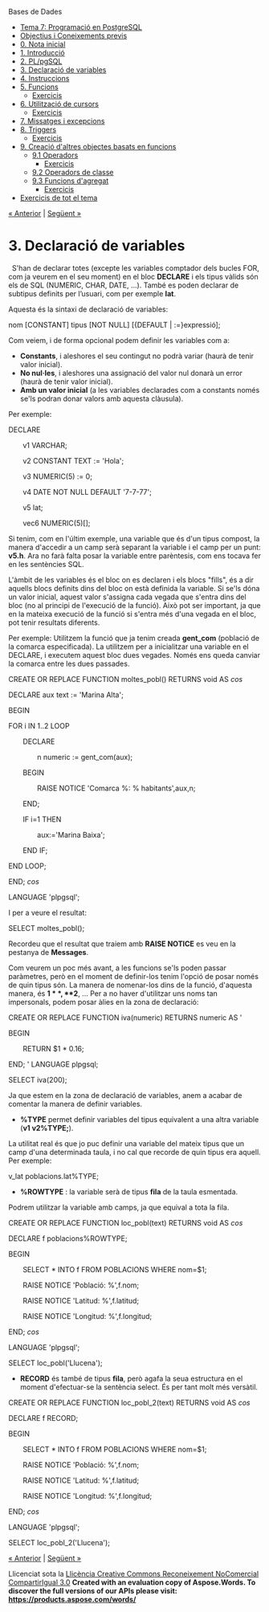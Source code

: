 Bases de Dades

- [Tema 7: Programació en PostgreSQL](index.md)
- [Objectius i Coneixements previs](objectius_i_coneixements_previs.md)
- [0. Nota inicial](0_nota_inicial.md)
- [1. Introducció](1_introducci.md)
- [2. PL/pgSQL](2_plpgsql.md)
- [3. Declaració de variables](3_declaraci_de_variables.md)
- [4. Instruccions](4_instruccions.md)
- [5. Funcions](5_funcions.md) 
  - [Exercicis](exercicis.md)
- [6. Utilització de cursors](6_utilitzaci_de_cursors.md) 
  - [Exercicis](exercicis0.md)
- [7. Missatges i excepcions](7_missatges_i_excepcions.md)
- [8. Triggers](8_triggers.md) 
  - [Exercicis](exercicis1.md)
- [9. Creació d'altres objectes basats en funcions](9_creaci_daltres_objectes_basats_en_funcions.md) 
  - [9.1 Operadors](91_operadors.md) 
    - [Exercicis](exercicis2.md)
  - [9.2 Operadors de classe](92_operadors_de_classe.md)
  - [9.3 Funcions d'agregat](93_funcions_dagregat.md) 
    - [Exercicis](exercicis3.md)
- [Exercicis de tot el tema](exercicis_de_tot_el_tema.md)

[« Anterior](2_plpgsql.md) | [Següent »](4_instruccions.md)
# <a name="main"></a>**3. Declaració de variables**
` `S'han de declarar totes (excepte les variables comptador dels bucles FOR, com ja veurem en el seu moment) en el bloc **DECLARE** i els tipus vàlids són els de SQL (NUMERIC, CHAR, DATE, ...). També es poden declarar de subtipus definits per l’usuari, com per exemple **lat**.

Aquesta és la sintaxi de declaració de variables:

nom [CONSTANT] tipus [NOT NULL] [{DEFAULT | :=}expressió];

Com veiem, i de forma opcional podem definir les variables com a:

- **Constants**, i aleshores el seu contingut no podrà variar (haurà de tenir valor inicial).
- **No nul·les**, i aleshores una assignació del valor nul donarà un error (haurà de tenir valor inicial).
- **Amb un valor inicial** (a les variables declarades com a constants només se'ls podran donar valors amb aquesta clàusula).

Per exemple:

DECLARE

`    `v1 VARCHAR;

`    `v2 CONSTANT TEXT := 'Hola';

`    `v3 NUMERIC(5) := 0;

`    `v4 DATE NOT NULL DEFAULT '7-7-77';

`    `v5 lat;

`    `vec6 NUMERIC(5)[];

Si tenim, com en l'últim exemple, una variable que és d'un tipus compost, la manera d'accedir a un camp serà separant la variable i el camp per un punt: **v5.h**. Ara no farà falta posar la variable entre parèntesis, com ens tocava fer en les sentències SQL.

L'àmbit de les variables és el bloc on es declaren i els blocs "fills", és a dir aquells blocs definits dins del bloc on està definida la variable. Si se'ls dóna un valor inicial, aquest valor s'assigna cada vegada que s'entra dins del bloc (no al principi de l'execució de la funció). Això pot ser important, ja que en la mateixa execució de la funció si s'entra més d'una vegada en el bloc, pot tenir resultats diferents.

Per exemple: Utilitzem la funció que ja tenim creada **gent\_com** (població de la comarca especificada). La utilitzem per a inicialitzar una variable en el DECLARE, i executem aquest bloc dues vegades. Només ens queda canviar la comarca entre les dues passades.

CREATE OR REPLACE FUNCTION moltes\_pobl() RETURNS void AS $cos$

DECLARE aux text := 'Marina Alta';

BEGIN

FOR i IN 1..2 LOOP

`    `DECLARE

`        `n numeric := gent\_com(aux);

`    `BEGIN

`        `RAISE NOTICE 'Comarca %: % habitants',aux,n;

`    `END;

`    `IF i=1 THEN

`        `aux:='Marina Baixa';

`    `END IF;

END LOOP;

END; $cos$

LANGUAGE 'plpgsql';

I per a veure el resultat:

SELECT moltes\_pobl();

Recordeu que el resultat que traiem amb **RAISE NOTICE** es veu en la pestanya de **Messages**.

Com veurem un poc més avant, a les funcions se'ls poden passar paràmetres, però en el moment de definir-los tenim l'opció de posar només de quin tipus són. La manera de nomenar-los dins de la funció, d'aquesta manera, és **$1**, **$2**, ... Per a no haver d'utilitzar uns noms tan impersonals, podem posar àlies en la zona de declaració:

CREATE OR REPLACE FUNCTION iva(numeric) RETURNS numeric AS '

BEGIN

`    `RETURN $1 \* 0.16;

END; ' LANGUAGE plpgsql;

SELECT iva(200);

Ja que estem en la zona de declaració de variables, anem a acabar de comentar la manera de definir variables.

- **%TYPE** permet definir variables del tipus equivalent a una altra variable (**v1 v2%TYPE;**).

La utilitat real és que jo puc definir una variable del mateix tipus que un camp d'una determinada taula, i no cal que recorde de quin tipus era aquell. Per exemple:

v\_lat poblacions.lat%TYPE;

- **%ROWTYPE** : la variable serà de tipus **fila** de la taula esmentada.

Podrem utilitzar la variable amb camps, ja que equival a tota la fila.

CREATE OR REPLACE FUNCTION loc\_pobl(text) RETURNS void AS $cos$

DECLARE f poblacions%ROWTYPE;

BEGIN

`    `SELECT \* INTO f FROM POBLACIONS WHERE nom=$1;

`    `RAISE NOTICE 'Població: %',f.nom;

`    `RAISE NOTICE 'Latitud: %',f.latitud;

`    `RAISE NOTICE 'Longitud: %',f.longitud;

END; $cos$

LANGUAGE 'plpgsql';

SELECT loc\_pobl('Llucena');

- **RECORD** és també de tipus **fila**, però agafa la seua estructura en el moment d'efectuar-se la sentència select. És per tant molt més versàtil.

CREATE OR REPLACE FUNCTION loc\_pobl\_2(text) RETURNS void AS $cos$

DECLARE f RECORD;

BEGIN

`    `SELECT \* INTO f FROM POBLACIONS WHERE nom=$1;

`    `RAISE NOTICE 'Població: %',f.nom;

`    `RAISE NOTICE 'Latitud: %',f.latitud;

`    `RAISE NOTICE 'Longitud: %',f.longitud;

END; $cos$

LANGUAGE 'plpgsql';

SELECT loc\_pobl\_2('Llucena');

[« Anterior](2_plpgsql.md) | [Següent »](4_instruccions.md)

Llicenciat sota la [Llicència Creative Commons Reconeixement NoComercial CompartirIgual 3.0](http://creativecommons.org/licenses/by-nc-sa/3.0/)
**Created with an evaluation copy of Aspose.Words. To discover the full versions of our APIs please visit: https://products.aspose.com/words/**
